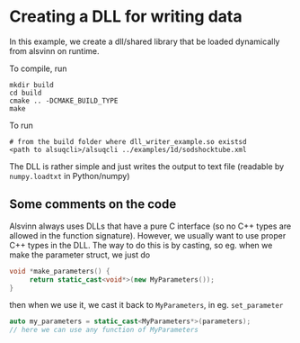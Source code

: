 # Creating a DLL for writing data

In this example, we create a dll/shared library that be loaded dynamically from alsvinn on runtime.

To compile, run

    mkdir build
    cd build
    cmake .. -DCMAKE_BUILD_TYPE
    make

To run

    # from the build folder where dll_writer_example.so existsd
    <path to alsuqcli>/alsuqcli ../examples/1d/sodshocktube.xml

The DLL is rather simple and just writes the output to text file (readable by ```numpy.loadtxt``` in Python/numpy)

## Some comments on the code

Alsvinn always uses DLLs that have a pure C interface (so no C++ types are allowed in the function signature). However, we usually want to use proper C++ types in the DLL. The way to do this is by casting, so eg. when we make the parameter struct, we just do

```cpp
void *make_parameters() {
     return static_cast<void*>(new MyParameters());
}
```
then when we use it, we cast it back to ```MyParameters```, in eg. ```set_parameter```

```cpp
auto my_parameters = static_cast<MyParameters*>(parameters);
// here we can use any function of MyParameters
```